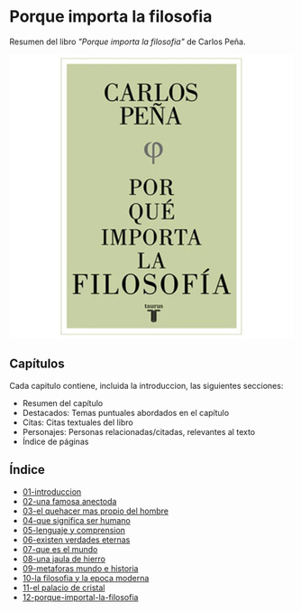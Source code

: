 # Porque importa la filosofia

Resumen del libro *"Porque importa la filosofia"* de Carlos Peña.

![Portada Libro](./book_cover.png)

## Capítulos

Cada capitulo contiene, incluida la introduccion, las siguientes secciones:
- Resumen del capítulo
- Destacados: Temas puntuales abordados en el capítulo
- Citas: Citas textuales del libro
- Personajes: Personas relacionadas/citadas, relevantes al texto
- Índice de páginas

## Índice

- [01-introduccion]()
- [02-una famosa anectoda]()
- [03-el quehacer mas propio del hombre]()
- [04-que significa ser humano]()
- [05-lenguaje y comprension]()
- [06-existen verdades eternas]()
- [07-que es el mundo]()
- [08-una jaula de hierro]()
- [09-metaforas mundo e historia]()
- [10-la filosofia y la epoca moderna]()
- [11-el palacio de cristal]()
- [12-porque-importal-la-filosofia]()